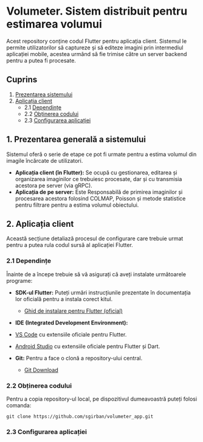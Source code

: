 # Volumeter. Sistem distribuit pentru estimarea volumui
Acest repository conține codul Flutter pentru aplicația client. Sistemul 
le permite utilizatorilor să captureze și să editeze imagini prin intermediul aplicației mobile, acestea urmând să fie 
trimise către un server backend pentru a putea fi procesate.

## Cuprins
1. [Prezentarea sistemului](#1-Prezentarea-generală-a-sistemului)
2. [Aplicația client](#2-Aplicația-client)
   * 2.1 [Dependințe](#21-Dependințe)
   * 2.2 [Obținerea codului](#22-Obținerea-codului)
   * 2.3 [Configurarea aplicației](#23-Configurarea-aplicației)
## 1. Prezentarea generală a sistemului
Sistemul oferă o serie de etape ce pot fi urmate pentru a estima volumul din imagile încărcate de utilizatori.
* **Aplicația client (în Flutter):** Se ocupă cu gestionarea, editarea și organizarea imaginilor ce trebuiesc procesate, dar și
cu transmisia acestora pe server (via gRPC).
* **Aplicația de pe server:** Este Responsabilă de primirea imaginilor și procesarea acestora folosind COLMAP, Poisson și metode statistice pentru filtrare pentru a estima volumul obiectului.
## 2. Aplicația client 
Această secțiune detaliază procesul de configurare care trebuie urmat pentru a putea rula codul sursă
 al aplicației Flutter.
 ### 2.1 Dependințe 
 Înainte de a începe trebuie să vă asigurați că aveți instalate următoarele programe:
 * **SDK-ul Flutter:** Puteți urmări instrucțiunile prezentate în documentația lor oficială pentru a instala corect kitul.
    * [Ghid de instalare pentru Flutter (oficial)](https://docs.flutter.dev/get-started/install)
 * **IDE (Integrated Development Environment):**

  * [VS Code](https://code.visualstudio.com/) cu extensiile oficiale pentru Flutter.

  * [Android Studio](https://developer.android.com/studio) cu extensiile oficiale pentru Flutter și Dart.
* **Git:** Pentru a face o clonă a repository-ului central.

  * [Git Download](https://git-scm.com/downloads)
 ### 2.2 Obținerea codului
 Pentru a copia repository-ul local, pe dispozitivul dumeavoastră puteți folosi comanda:
 ```git
git clone https://github.com/sgirban/volumeter_app.git
```
### 2.3 Configurarea aplicației

